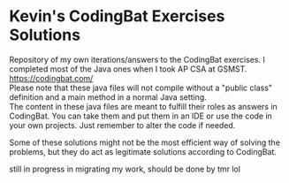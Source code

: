 # Kevin's CodingBat Exercises Solutions
Repository of my own iterations/answers to the CodingBat exercises. I completed most of the Java ones when I took AP CSA at GSMST. </br>
https://codingbat.com/ </br>
Please note that these java files will not compile without a "public class" definition and a main method in a normal Java setting. </br>
The content in these java files are meant to fulfill their roles as answers in CodingBat. You can take them and put them in an IDE or use the code in your own projects. Just remember to alter the code if needed. </br>

Some of these solutions might not be the most efficient way of solving the problems, but they do act as legitimate solutions according to CodingBat.</br>

still in progress in migrating my work, should be done by tmr lol

